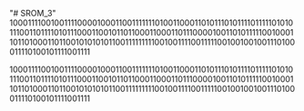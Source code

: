 "# SROM_3" 
10001111001001111000010001100111111101001100011010111010111101111101010111001101111010111000110010110110001100011011100001001101011111001000110110100011011001010101011001111111110010011110011111001001001001110100011110100101111001111

10001111001001111000010001100111111101001100011010111010111101111101010111001101111010111000110010110110001100011011100001001101011111001000110110100011011001010101011001111111110010011110011111001001001001110100011110100101111001111

